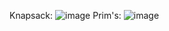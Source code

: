 Knapsack: ![image](https://github.com/PranavRao30/4D-ADA-1BM22CS201/assets/153255083/a3d3e484-1fd8-43e6-81f4-68e5a38c6a7f)
Prim's: ![image](https://github.com/PranavRao30/4D-ADA-1BM22CS201/assets/153255083/7f7f101e-17c1-452a-88e2-4088a47c8db8)
